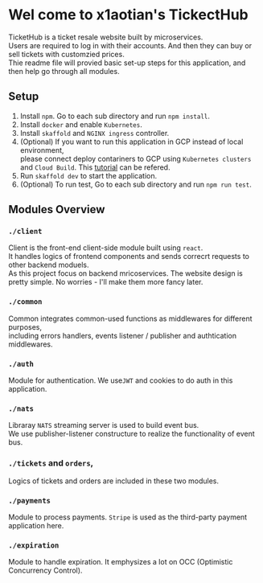 # Wel come to x1aotian's TickectHub

TicketHub is a ticket resale website built by microservices. \
Users are required to log in with their accounts. And then they can buy or sell tickets with customzied prices. \
Thie readme file will provied basic set-up steps for this application, and then help go through all modules.

## Setup
1. Install `npm`. Go to each sub directory and run `npm install`.
2. Install `docker` and enable `Kubernetes`.
3. Install `skaffold` and `NGINX ingress` controller.
4. (Optional) If you want to run this application in GCP instead of local environment,\
please connect deploy contariners to GCP using `Kubernetes clusters` and `Cloud Build`. This [tutorial](https://cloud.google.com/kubernetes-engine/docs/deploy-app-cluster) can be refered.
5. Run `skaffold dev` to start the application.
6. (Optional) To run test, Go to each sub directory and run `npm run test`.

## Modules Overview
### `./client`
Client is the front-end client-side module built using `react`. \
It handles logics of frontend components and sends correcrt requests to other backend moduels. \
As this project focus on backend mricoservices. The website design is pretty simple. No worries - I'll make them more fancy later.

### `./common`
Common integrates common-used functions as middlewares for different purposes, \
including errors handlers, events listener / publisher and authtication middlewares.

### `./auth`
Module for authentication. We use`JWT` and cookies to do auth in this application.

### `./nats`
Libraray `NATS` streaming server is used to build event bus. \
We use publisher-listener constructure to realize the functionality of event bus.

### `./tickets` and `orders`, 
Logics of tickets and orders are included in these two modules.

### `./payments`
Module to process payments. `Stripe` is used as the third-party payment application here.

### `./expiration`
Module to handle expiration. It emphysizes a lot on OCC (Optimistic Concurrency Control).
